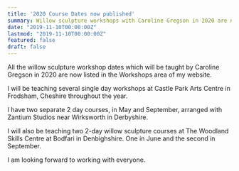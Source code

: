 ```yaml
---
title: '2020 Course Dates now published'
summary: Willow sculpture workshops with Caroline Gregson in 2020 are now available for booking.
date: "2019-11-10T00:00:00Z"
lastmod: "2019-11-10T00:00:00Z"
featured: false
draft: false
---
```


All the willow sculpture workshop dates which will be taught by Caroline Gregson in 2020 are now listed in the Workshops area of my website.

I will be teaching several single day workshops at Castle Park Arts Centre in Frodsham, Cheshire throughout the year.

I have two separate 2 day courses, in May and September, arranged with Zantium Studios near Wirksworth in Derbyshire.

I will also be teaching two 2-day willow sculpture courses at The Woodland Skills Centre at Bodfari in Denbighshire. One in June and the second in September.

I am looking forward to working with everyone.
